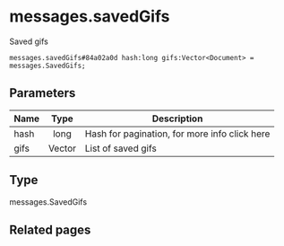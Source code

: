 # messages.savedGifs
Saved gifs

```
messages.savedGifs#84a02a0d hash:long gifs:Vector<Document> = messages.SavedGifs;
```

## Parameters
| Name | Type | Description |
| ---- | :----: | ----------- |
| hash | long | Hash for pagination, for more info click here |
| gifs | Vector<Document> | List of saved gifs |


## Type
messages.SavedGifs

## Related pages

